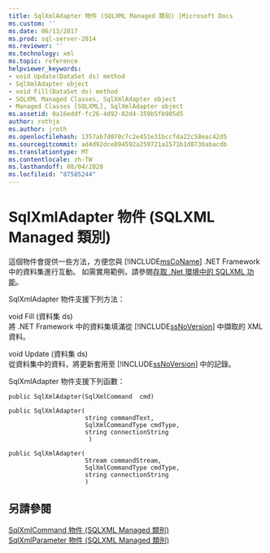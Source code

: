 ```yaml
---
title: SqlXmlAdapter 物件 (SQLXML Managed 類別) |Microsoft Docs
ms.custom: ''
ms.date: 06/13/2017
ms.prod: sql-server-2014
ms.reviewer: ''
ms.technology: xml
ms.topic: reference
helpviewer_keywords:
- void Update(DataSet ds) method
- SqlXmlAdapter object
- void Fill(DataSet ds) method
- SQLXML Managed Classes, SqlXmlAdapter object
- Managed Classes [SQLXML], SqlXmlAdapter object
ms.assetid: 0a16eddf-fc26-4d92-82d4-359b5fb905d5
author: rothja
ms.author: jroth
ms.openlocfilehash: 1357ab7d070c7c2e451e31bccfda22c58eac42d5
ms.sourcegitcommit: ad4d92dce894592a259721a1571b1d8736abacdb
ms.translationtype: MT
ms.contentlocale: zh-TW
ms.lasthandoff: 08/04/2020
ms.locfileid: "87585244"
---
```

# <a name="sqlxmladapter-object-sqlxml-managed-classes"></a>SqlXmlAdapter 物件 (SQLXML Managed 類別)
  這個物件會提供一些方法，方便您與 [!INCLUDE[msCoName](../../../includes/msconame-md.md)] .NET Framework 中的資料集進行互動。 如需實用範例，請參閱[存取 .Net 環境中的 SQLXML 功能](accessing-sqlxml-functionality-in-the-net-environment.md)。  
  
 SqlXmlAdapter 物件支援下列方法：  
  
 void Fill (資料集 ds)   
 將 .NET Framework 中的資料集填滿從 [!INCLUDE[ssNoVersion](../../../includes/ssnoversion-md.md)] 中擷取的 XML 資料。  
  
 void Update (資料集 ds)   
 從資料集中的資料，將更新套用至 [!INCLUDE[ssNoVersion](../../../includes/ssnoversion-md.md)] 中的記錄。  
  
 SqlXmlAdapter 物件支援下列函數：  
  
```  
public SqlXmlAdapter(SqlXmlCommand  cmd)   
  
public SqlXmlAdapter(  
                     string commandText,   
                     SqlXmlCommandType cmdType,   
                     string connectionString  
                      )   
  
public SqlXmlAdapter(  
                     Stream commandStream,   
                     SqlXmlCommandType cmdType,   
                     string connectionString  
                     )   
```  
  
## <a name="see-also"></a>另請參閱  
 [SqlXmlCommand 物件 &#40;SQLXML Managed 類別&#41;](sqlxml-4-0-net-framework-support-managed-classes.md)   
 [SqlXmlParameter 物件 &#40;SQLXML Managed 類別&#41;](sqlxml-managed-classes-sqlxmlparameter-object.md)  
  
  
